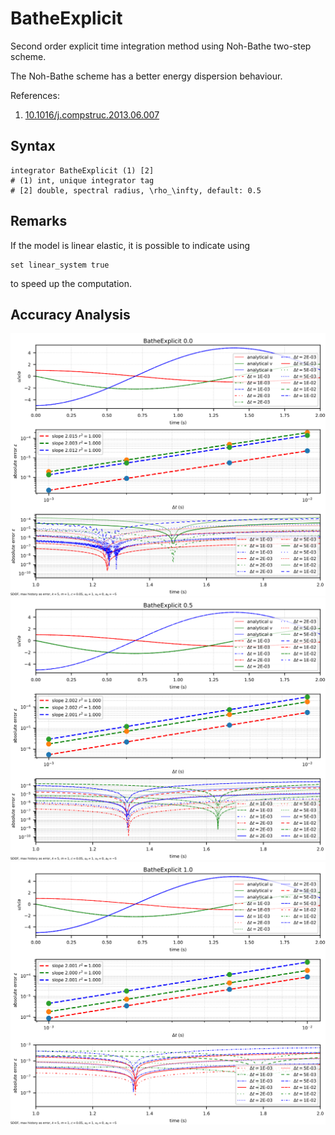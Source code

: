 # BatheExplicit

Second order explicit time integration method using Noh-Bathe two-step scheme.

The Noh-Bathe scheme has a better energy dispersion behaviour.

References:

1. [10.1016/j.compstruc.2013.06.007](https://doi.org/10.1016/j.compstruc.2013.06.007)

## Syntax

```text
integrator BatheExplicit (1) [2]
# (1) int, unique integrator tag
# [2] double, spectral radius, \rho_\infty, default: 0.5
```

## Remarks

If the model is linear elastic, it is possible to indicate using

```text
set linear_system true
```

to speed up the computation.

## Accuracy Analysis

![batheexplicit-0.0](batheexplicit-0.0.svg)
![batheexplicit-0.5](batheexplicit-0.5.svg)
![batheexplicit-1.0](batheexplicit-1.0.svg)
